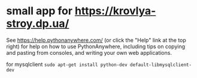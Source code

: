 # small app for https://krovlya-stroy.dp.ua/

See https://help.pythonanywhere.com/ (or click the "Help" link at the top
right) for help on how to use PythonAnywhere, including tips on copying and
pasting from consoles, and writing your own web applications.


for mysqlclient
`sudo apt-get install python-dev default-libmysqlclient-dev`
